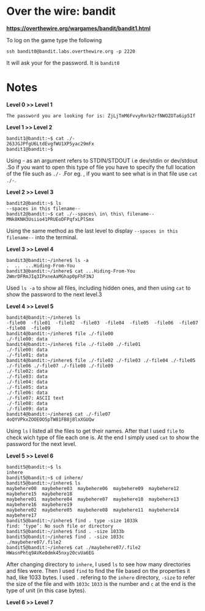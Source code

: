 # Over the wire: bandit
**https://overthewire.org/wargames/bandit/bandit1.html**

To log on the game type the following
```
ssh bandit0@bandit.labs.overthewire.org -p 2220
```
It will ask your for the password. It is `bandit0`


# Notes

**Level 0 >> Level 1**
```
The password you are looking for is: ZjLjTmM6FvvyRnrb2rfNWOZOTa6ip5If
```


**Level 1 >> Level 2**
```
bandit1@bandit:~$ cat ./-
263JGJPfgU6LtdEvgfWU1XP5yac29mFx
bandit1@bandit:~$
```

Using - as an argument refers to STDIN/STDOUT i.e dev/stdin or dev/stdout .So if you want to open this type of file you have to specify the full location of the file such as `./-` .For eg. , if you want to see what is in that file use `cat ./-`.


**Level 2 >> Level 3**

```
bandit2@bandit:~$ ls
--spaces in this filename--
bandit2@bandit:~$ cat ./--spaces\ in\ this\ filename--
MNk8KNH3Usiio41PRUEoDFPqfxLPlSmx
```

Using the same method as the last level to display `--spaces in this filename--` into the terminal.


**Level 3 >> Level 4**

```
bandit3@bandit:~/inhere$ ls -a
.  ..  ...Hiding-From-You
bandit3@bandit:~/inhere$ cat ...Hiding-From-You
2WmrDFRmJIq3IPxneAaMGhap0pFhF3NJ
```

Used `ls -a` to show all files, including hidden ones, and then using `cat` to show the password to the next level.3


**Level 4 >> Level 5**

```
bandit4@bandit:~/inhere$ ls
-file00  -file01  -file02  -file03  -file04  -file05  -file06  -file07  -file08  -file09
bandit4@bandit:~/inhere$ file ./-file00
./-file00: data
bandit4@bandit:~/inhere$ file ./-file00 ./-file01
./-file00: data
./-file01: data
bandit4@bandit:~/inhere$ file ./-file02 ./-file03 ./-file04 ./-file05 ./-file06 ./-file07 ./-file08 ./-file09
./-file02: data
./-file03: data
./-file04: data
./-file05: data
./-file06: data
./-file07: ASCII text
./-file08: data
./-file09: data
bandit4@bandit:~/inhere$ cat ./-file07
4oQYVPkxZOOEOO5pTW81FB8j8lxXGUQw
```

Using `ls` I listed all the files to get their names. After that I used `file` to check wich type of file each one is. At the end I simply used `cat` to show the password for the next level.

**Level 5 >> Level 6**

```
bandit5@bandit:~$ ls
inhere
bandit5@bandit:~$ cd inhere/
bandit5@bandit:~/inhere$ ls
maybehere00  maybehere03  maybehere06  maybehere09  maybehere12  maybehere15  maybehere18
maybehere01  maybehere04  maybehere07  maybehere10  maybehere13  maybehere16  maybehere19
maybehere02  maybehere05  maybehere08  maybehere11  maybehere14  maybehere17
bandit5@bandit:~/inhere$ find . type -size 1033k
find: ‘type’: No such file or directory
bandit5@bandit:~/inhere$ find . -size 1033b
bandit5@bandit:~/inhere$ find . -size 1033c
./maybehere07/.file2
bandit5@bandit:~/inhere$ cat ./maybehere07/.file2
HWasnPhtq9AVKe0dmk45nxy20cvUa6EG
```

After changing directory to `inhere`, I used `ls` to see how many directories and files were. Then I used `find` to find the file based on the properties it had, like 1033 bytes. I used `.` refering to the `inhere` directory, `-size` to refer the size of the file and with `1033c` `1033` is the number and `c` at the end is the type of unit (in this case bytes).

**Level 6 >> Level 7**



